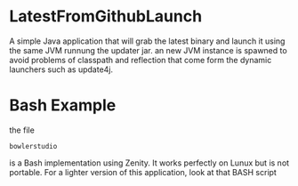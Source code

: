 # LatestFromGithubLaunch
A simple Java application that will grab the latest binary and launch it using the same JVM runnung the updater jar. an new JVM instance is spawned to avoid problems of classpath and reflection that come form the dynamic launchers such as update4j.

# Bash Example

the file
```
bowlerstudio
```
is a Bash implementation using Zenity. It works perfectly on Lunux but is not portable. For a lighter version of this application, look at that BASH script

